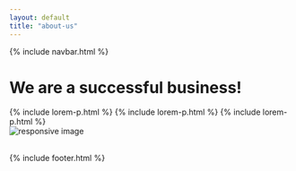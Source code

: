 ```yaml
---
layout: default
title: "about-us"
---
```


{% include navbar.html %}

<div class="container pt-5 pb-3">
    <div class="row">
        <div class="col-md-12 mb-5">
            <h1 class="display-6 font-weight-lighter">We are a successful business!</h1>
        </div>
        <div class="col-md-7">            
            {% include lorem-p.html %}    
            {% include lorem-p.html %}    
            {% include lorem-p.html %}
        </div>
        <div class="col-md-5 pt-1 mb-5">
            <img src="http://placehold.it/500x300" alt="responsive image" class="img-fluid">
        </div>        
    </div>
</div>

<br class="mb-5"/>

{% include footer.html %}